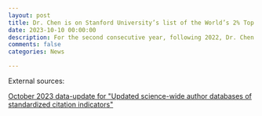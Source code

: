 ```yaml
---
layout: post
title: Dr. Chen is on Stanford University’s list of the World’s 2% Top Cited Scientists!
date: 2023-10-10 00:00:00
description: For the second consecutive year, following 2022, Dr. Chen is listed among the World's Top 2% of Scientists for both career-long and single-year impacts (compiled by John P.A. Ioannidis, Stanford University) in the Information and Communication Technologies subfield.
comments: false
categories: News

---
```

External sources:

[October 2023 data-update for "Updated science-wide author databases of standardized citation indicators"](https://elsevier.digitalcommonsdata.com/datasets/btchxktzyw/6)
 
